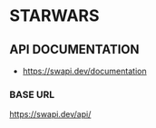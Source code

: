 # STARWARS

## API DOCUMENTATION

- https://swapi.dev/documentation


### BASE URL

https://swapi.dev/api/


